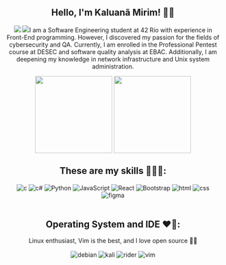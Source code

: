 <div align="center">
  <h2> Hello, I'm Kaluanã Mirim! 👋🏽 </h2>
    <img src="https://img.shields.io/badge/LinkedIn-0077B5?style=for-the-badge&logo=linkedin&logoColor=white" https://www.linkedin.com/in/kaluanabarcelos/ />
    <img src="https://img.shields.io/badge/Gmail-D14836?style=for-the-badge&logo=gmail&logoColor=white" (mailto:kaluanamba@gmail.com)
  
  I am a Software Engineering student at 42 Rio with experience in Front-End programming. However, I discovered my passion for the fields of cybersecurity and QA. Currently, I am enrolled in the Professional Pentest course at DESEC and software quality analysis at EBAC. Additionally, I am deepening my knowledge in network infrastructure and Unix system administration.

  <div tyle="display: inline_block">
    <img align="center" height="180em" src="https://github-readme-stats.vercel.app/api?username=kmirim&show_icons=true&theme=midnight-purple"  />
    <img align="center" height="180em" src="https://github-readme-stats.vercel.app/api/top-langs/?username=kmirim&layout=compact&langs_count=16&theme=midnight-purple"  />
  </div>

  ## These are my skills 🧑🏽‍💻:
  
  <div style="display: inline_block">
    <img align="center" height="" width="" alt="c" src="https://img.shields.io/badge/C-00599C?style=for-the-badge&logo=c&logoColor=white" />
    <img align="center" height="" width="" alt="c#" src="https://img.shields.io/badge/C%23-239120?style=for-the-badge&logo=c-sharp&logoColor=white" />
    <img align="center" height="" width="" alt="Python" src="https://img.shields.io/badge/Python-14354C?style=for-the-badge&logo=python&logoColor=white" />
    <img align="center" height="" width="" alt="JavaScript" src="https://img.shields.io/badge/JavaScript-F7DF1E?style=for-the-badge&logo=javascript&logoColor=black" />
    <img align="center" height="" width="" alt="React" src="https://img.shields.io/badge/React-20232A?style=for-the-badge&logo=react&logoColor=61DAFB" />
    <img align="center" height="" width="" alt="Bootstrap" src="https://img.shields.io/badge/Bootstrap-563D7C?style=for-the-badge&logo=bootstrap&logoColor=white" />
    <img align="center" height="" width="" alt="html" src="https://img.shields.io/badge/HTML-239120?style=for-the-badge&logo=html5&logoColor=white" />
    <img align="center" height="" width="" alt="css" src="https://img.shields.io/badge/CSS3-1572B6?style=for-the-badge&logo=css3&logoColor=white" />
    <img align="center" height="" width="" alt="figma" src="https://img.shields.io/badge/Figma-F24E1E?style=for-the-badge&logo=figma&logoColor=white" />
  </div><br>
  
  
  ## Operating System and IDE ❤️‍🔥:
  Linux enthusiast, Vim is the best, and I love open source 🫶🏽
  <div style="display: inline_block">
    <img align="center" alt="debian" src="https://img.shields.io/badge/Debian-A81D33?style=for-the-badge&logo=debian&logoColor=white" />
    <img align="center" alt="kali" src="https://img.shields.io/badge/Kali_Linux-557C94?style=for-the-badge&logo=kali-linux&logoColor=white" />
    <img align="center" alt="rider" src="https://img.shields.io/badge/Rider-000000?style=for-the-badge&logo=Rider&logoColor=white" />
    <img align="center" alt="vim" src="https://img.shields.io/badge/VIM-%2311AB00.svg?&style=for-the-badge&logo=vim&logoColor=white" />
  </div>

</div>


  
